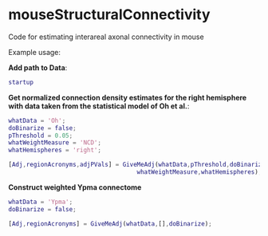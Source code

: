 # mouseStructuralConnectivity
Code for estimating interareal axonal connectivity in mouse

Example usage:

**Add path to Data**:
```matlab
startup
```

**Get normalized connection density estimates for the right hemisphere with data taken from the statistical model of Oh et al.**:

```matlab
whatData = 'Oh';
doBinarize = false;
pThreshold = 0.05;
whatWeightMeasure = 'NCD';
whatHemispheres = 'right';

[Adj,regionAcronyms,adjPVals] = GiveMeAdj(whatData,pThreshold,doBinarize,...
                                    whatWeightMeasure,whatHemispheres);
```


**Construct weighted Ypma connectome**

```matlab
whatData = 'Ypma';
doBinarize = false;

[Adj,regionAcronyms] = GiveMeAdj(whatData,[],doBinarize);
```
